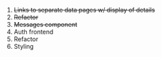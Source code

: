 1. ~~Links to separate data pages w/ display of details~~
2. ~~Refactor~~
3. ~~Messages component~~
4. Auth frontend
5. Refactor  
6. Styling